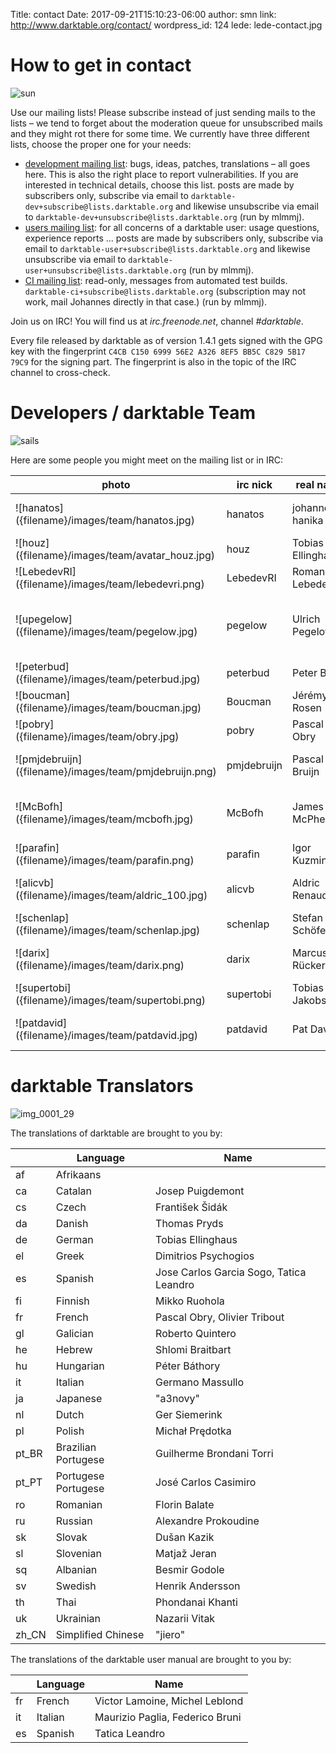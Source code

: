 Title: contact
Date: 2017-09-21T15:10:23-06:00
author: smn
link: http://www.darktable.org/contact/
wordpress_id: 124
lede: lede-contact.jpg


# How to get in contact
![sun]({attach}sun.jpg)

Use our mailing lists! Please subscribe instead of just sending mails to the lists&nbsp;– we tend to forget about the moderation queue for unsubscribed mails and they might rot there for some time. We currently have three different lists, choose the proper one for your needs:

  * [development mailing list](https://www.mail-archive.com/darktable-dev@lists.darktable.org/): bugs, ideas, patches, translations&nbsp;– all goes here. This is also the right place to report vulnerabilities. If you are interested in technical details, choose this list. posts are made by subscribers only, subscribe via email to `darktable-dev+subscribe@lists.darktable.org` and likewise unsubscribe via email to `darktable-dev+unsubscribe@lists.darktable.org` (run by mlmmj).
  * [users mailing list](https://www.mail-archive.com/darktable-user@lists.darktable.org/): for all concerns of a darktable user: usage questions, experience reports&nbsp;... posts are made by subscribers only, subscribe via email to `darktable-user+subscribe@lists.darktable.org` and likewise unsubscribe via email to `darktable-user+unsubscribe@lists.darktable.org` (run by mlmmj).
  * [CI mailing list](https://www.mail-archive.com/darktable-ci@lists.darktable.org/): read-only, messages from automated test builds. `darktable-ci+subscribe@lists.darktable.org` (subscription may not work, mail Johannes directly in that case.) (run by mlmmj).

Join us on IRC! You will find us at _irc.freenode.net_, channel _#darktable_.

Every file released by darktable as of version 1.4.1 gets signed with the GPG key with the fingerprint `C4CB C150 6999 56E2 A326 8EF5 BB5C C829 5B17 79C9` for the signing part. The fingerprint is also in the topic of the IRC channel to cross-check.


# Developers / darktable Team
![sails]({attach}sails.jpg)

Here are some people you might meet on the mailing list or in IRC:
<table class='smalltext altrows' markdown=1>
<thead>
<tr>
<th >photo
</th>
<th >irc nick
</th>
<th >real name
</th>
<th >project role
</th>
<th >homepage
</th>
<th >gallery
</th>
</tr>
</thead>
<tbody >
<tr>
<td>![hanatos]({filename}/images/team/hanatos.jpg)
</td>
<td>hanatos
</td>
<td>johannes hanika
</td>
<td>project founder / developer
</td>
<td>[homepage](https://jo.dreggn.org/home/)
</td>
<td>
</td>
</tr>
<tr>
<td>![houz]({filename}/images/team/avatar_houz.jpg)
</td>
<td>houz
</td>
<td>Tobias Ellinghaus
</td>
<td>developer / translator
</td>
<td>[homepage](https://houz.org/)
</td>
<td>
</td>
</tr>
<tr>
<td>![LebedevRI]({filename}/images/team/lebedevri.png)
</td>
<td>LebedevRI
</td>
<td>Roman Lebedev
</td>
<td>developer
</td>
<td>
</td>
<td>
</td>
</tr>
<tr>
<td>![upegelow]({filename}/images/team/pegelow.jpg)
</td>
<td>pegelow
</td>
<td>Ulrich Pegelow
</td>
<td>developer / OpenCL expert / documentation author
</td>
<td>
</td>
<td>[gallery](http://www.tongareva.de/)
</td>
</tr>
<tr>
<td>![peterbud]({filename}/images/team/peterbud.jpg)
</td>
<td>peterbud
</td>
<td>Peter Budai
</td>
<td>Windows maintainer
</td>
<td>
</td>
<td>
</td>
</tr>
<tr>
<td>![boucman]({filename}/images/team/boucman.jpg)
</td>
<td>Boucman
</td>
<td>Jérémy Rosen
</td>
<td>developer / Lua
</td>
<td>
</td>
<td>[gallery](https://picasaweb.google.com/103880712495616324041)
</td>
</tr>
<tr>
<td>![pobry]({filename}/images/team/obry.jpg)
</td>
<td>pobry
</td>
<td>Pascal Obry
</td>
<td>developer / miscellaneous
</td>
<td>[homepage](http://www.obry.net/)
</td>
<td>[gallery](http://photos.obry.net)
</td>
</tr>
<tr>
<td>![pmjdebruijn]({filename}/images/team/pmjdebruijn.png)
</td>
<td>pmjdebruijn
</td>
<td>Pascal de Bruijn
</td>
<td>color management / Ubuntu PPA
</td>
<td>[homepage](https://encrypted.pcode.nl/blog/)
</td>
<td>[gallery](https://encrypted.pcode.nl/photos/)
</td>
</tr>
<tr>
<td>![McBofh]({filename}/images/team/mcbofh.jpg)
</td>
<td>McBofh
</td>
<td>James C. McPherson
</td>
<td>Solaris package maintainer / miscellaneous
</td>
<td>[homepage](https://www.jmcpdotcom.com/blog)
</td>
<td>
</td>
</tr>
<tr>
<td>![parafin]({filename}/images/team/parafin.png)
</td>
<td>parafin
</td>
<td>Igor Kuzmin
</td>
<td>OS X maintainer
</td>
<td>[homepage](http://paraf.in/)
</td>
<td>[gallery](http://wiki.paraf.in/~parafin/photos)
</td>
</tr>
<tr>
<td>![alicvb]({filename}/images/team/aldric_100.jpg)
</td>
<td>alicvb
</td>
<td>Aldric Renaudin
</td>
<td>developer (masks, multi-instances)
</td>
<td>
</td>
<td>
</td>
</tr>
<tr>
<td>![schenlap]({filename}/images/team/schenlap.jpg)
</td>
<td>schenlap
</td>
<td>Stefan Schöfegger
</td>
<td>miscellaneous
</td>
<td>
</td>
<td>
</td>
</tr>
<tr>
<td>![darix]({filename}/images/team/darix.png)
</td>
<td>darix
</td>
<td>Marcus Rückert
</td>
<td>packager for various platforms
</td>
<td>
</td>
<td>
</td>
</tr>
<tr>
<td>![supertobi]({filename}/images/team/supertobi.png)
</td>
<td>supertobi
</td>
<td>Tobias Jakobs
</td>
<td>Lua scripts
</td>
<td>
</td>
<td>
</td>
</tr>
<tr>
<td>![patdavid]({filename}/images/team/patdavid.jpg)
</td>
<td>patdavid
</td>
<td>Pat David
</td>
<td>website designer / community
</td>
<td>[homepage](https://pixls.us/)
</td>
<td>
</td>
</tr>
</tbody>
</table>


# darktable Translators
![img_0001_29]({attach}img_0001_29.jpg)


The translations of darktable are brought to you by:
<table class='smalltext altrows' markdown=1>
<thead>
<tr>
<th >
</th>
<th >Language
</th>
<th >Name
</th>
</tr>
</thead>
<tbody >
<tr>
<td>af
</td>
<td>Afrikaans
</td>
<td>
</td>
</tr>
<tr>
<td>ca
</td>
<td>Catalan
</td>
<td>Josep Puigdemont
</td>
</tr>
<tr>
<td>cs
</td>
<td>Czech
</td>
<td>František Šidák
</td>
</tr>
<tr>
<td>da
</td>
<td>Danish
</td>
<td>Thomas Pryds
</td>
</tr>
<tr>
<td>de
</td>
<td>German
</td>
<td>Tobias Ellinghaus
</td>
</tr>
<tr>
<td>el
</td>
<td>Greek
</td>
<td>Dimitrios Psychogios
</td>
</tr>
<tr>
<td>es
</td>
<td>Spanish
</td>
<td>Jose Carlos Garcia Sogo, Tatica Leandro
</td>
</tr>
<tr>
<td>fi
</td>
<td>Finnish
</td>
<td>Mikko Ruohola
</td>
</tr>
<tr>
<td>fr
</td>
<td>French
</td>
<td>Pascal Obry, Olivier Tribout
</td>
</tr>
<tr>
<td>gl
</td>
<td>Galician
</td>
<td>Roberto Quintero
</td>
</tr>
<tr>
<td>he
</td>
<td>Hebrew
</td>
<td>Shlomi Braitbart
</td>
</tr>
<tr>
<td>hu
</td>
<td>Hungarian
</td>
<td>Péter Báthory
</td>
</tr>
<tr>
<td>it
</td>
<td>Italian
</td>
<td>Germano Massullo
</td>
</tr>
<tr>
<td>ja
</td>
<td>Japanese
</td>
<td>"a3novy"
</td>
</tr>
<tr>
<td>nl
</td>
<td>Dutch
</td>
<td>Ger Siemerink
</td>
</tr>
<tr>
<td>pl
</td>
<td>Polish
</td>
<td>Michał Prędotka
</td>
</tr>
<tr>
<td>pt_BR
</td>
<td>Brazilian Portugese
</td>
<td>Guilherme Brondani Torri
</td>
</tr>
<tr>
<td>pt_PT
</td>
<td>Portugese Portugese
</td>
<td>José Carlos Casimiro
</td>
</tr>
<tr>
<td>ro
</td>
<td>Romanian
</td>
<td>Florin Balate
</td>
</tr>
<tr>
<td>ru
</td>
<td>Russian
</td>
<td>Alexandre Prokoudine
</td>
</tr>
<tr>
<td>sk
</td>
<td>Slovak
</td>
<td>Dušan Kazik
</td>
</tr>
<tr>
<td>sl
</td>
<td>Slovenian
</td>
<td>Matjaž Jeran
</td>
</tr>
<tr>
<td>sq
</td>
<td>Albanian
</td>
<td>Besmir Godole
</td>
</tr>
<tr>
<td>sv
</td>
<td>Swedish
</td>
<td>Henrik Andersson
</td>
</tr>
<tr>
<td>th
</td>
<td>Thai
</td>
<td>Phondanai Khanti
</td>
</tr>
<tr>
<td>uk
</td>
<td>Ukrainian
</td>
<td>Nazarii Vitak
</td>
</tr>
<tr>
<td>zh_CN
</td>
<td>Simplified Chinese
</td>
<td>"jiero"
</td>
</tr>
</tbody>
</table>

The translations of the darktable user manual are brought to you by:

<table class='smalltext altrows' markdown=1>
<thead>
<tr>
<th >
</th>
<th >Language
</th>
<th >Name
</th>
</tr>
</thead>
<tbody >
<tr>
<td>fr
</td>
<td>French
</td>
<td>Victor Lamoine, Michel Leblond
</td>
</tr>
<tr>
<td>it
</td>
<td>Italian
</td>
<td>Maurizio Paglia, Federico Bruni
</td>
</tr>
<tr>
<td>es
</td>
<td>Spanish
</td>
<td>Tatica Leandro
</td>
</tr>
</tbody>
</table>
